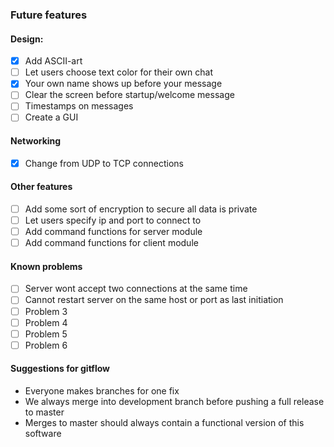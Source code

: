### Future features

#### Design:
- [x] Add ASCII-art
- [ ] Let users choose text color for their own chat
- [x] Your own name shows up before your message
- [ ] Clear the screen before startup/welcome message
- [ ] Timestamps on messages
- [ ] Create a GUI

#### Networking
- [x] Change from UDP to TCP connections

#### Other features
- [ ] Add some sort of encryption to secure all data is private
- [ ] Let users specify ip and port to connect to
- [ ] Add command functions for server module
- [ ] Add command functions for client module

#### Known problems
- [ ] Server wont accept two connections at the same time
- [ ] Cannot restart server on the same host or port as last initiation
- [ ] Problem 3
- [ ] Problem 4
- [ ] Problem 5
- [ ] Problem 6

#### Suggestions for gitflow

- Everyone makes branches for one fix
- We always merge into development branch before pushing a full release to master
- Merges to master should always contain a functional version of this software
